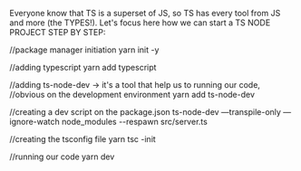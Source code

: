Everyone know that TS is a superset of JS, so TS has every tool from JS 
and more (the TYPES!). Let's focus here how we can start a TS NODE PROJECT
STEP BY STEP:

//package manager initiation
yarn init -y

//adding typescript
yarn add typescript

//adding ts-node-dev -> it's a tool that help us to running our code, 
//obvious on the development environment
yarn add ts-node-dev

//creating a dev script on the package.json
ts-node-dev —transpile-only —ignore-watch node_modules --respawn src/server.ts

//creating the tsconfig file
yarn tsc -init

//running our code 
yarn dev
